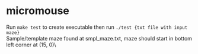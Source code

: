 # micromouse
Run `make test` to create executable then run `./test {txt file with input maze}`\
Sample/template maze found at smpl_maze.txt, maze should start in bottom left corner at (15, 0)\
